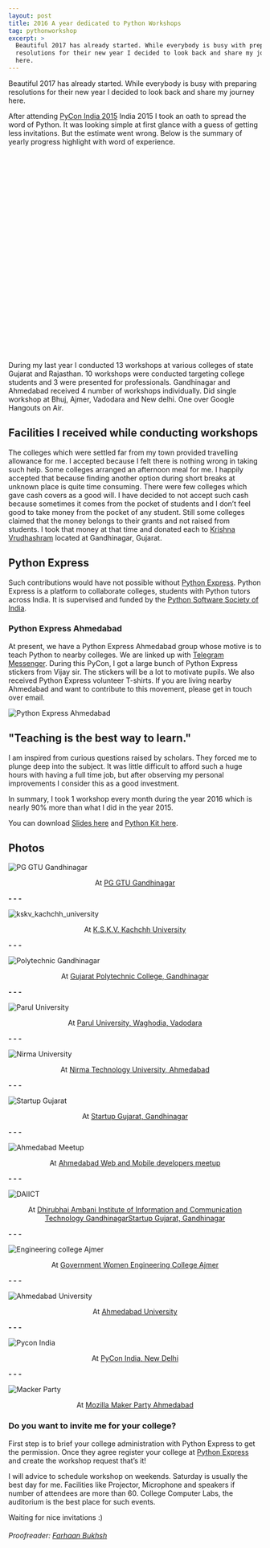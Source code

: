 ```yaml
---
layout: post
title: 2016 A year dedicated to Python Workshops
tag: pythonworkshop
excerpt: >
  Beautiful 2017 has already started. While everybody is busy with preparing
  resolutions for their new year I decided to look back and share my journey
  here.
---
```


Beautiful 2017 has already started. While everybody is busy with preparing 
resolutions for their new year I decided to look back and share my journey
here.

After attending [PyCon India 2015](https://in.pycon.org/2015/) India 2015 I
took an oath to spread the word of Python. It was looking simple at first
glance with a guess of getting less invitations. But the estimate went wrong.
Below is the summary of yearly progress highlight with word of experience.


<link rel="stylesheet" type="text/css" href="{{site.url}}/assets/css/nv.d3.min.css">

<style>
    #chart svg {
      height: 400px;
    }

    svg: {
      display: block;
    }

    svg text {
      font: normal 8px Impact;
    }

    .center {
      text-align: center
    }

</style>

<script src="https://cdnjs.cloudflare.com/ajax/libs/d3/3.5.2/d3.min.js" charset="utf-8"></script>

<script src="{{ site.url }}/assets/js/nv.d3.min.js"></script>

<script>

function GetData() {
  return  [
    {
      "label": "Introduction to Django",
      "value" : 1
    },
    {
      "label": "My name is Python and I am not terrorist",
      "value" : 1
    },
    {
      "label": "Beginning with Python",
      "value" : 2
    },
    {
      "label": "Let's learn Python",
      "value" : 5
    },
    {
      "label": "Token based authentication system using JWT",
      "value" : 4
    },
  ];
}

nv.addGraph(function() {
  var chart = nv.models.pieChart()
      .x(function(d) { return d.label })
      .y(function(d) { return d.value })
      .showLabels(true)
      .labelType("value");

  d3.select("#chart svg")
      .datum(GetData())
      .transition().duration(350)
      .call(chart);

  return chart;
});

</script>

<div id="chart">
  <svg></svg>
</div>


During my last year I conducted 13 workshops at various colleges of
state Gujarat and Rajasthan. 10 workshops were conducted targeting college
students and 3 were presented for professionals. Gandhinagar and Ahmedabad
received 4 number of workshops individually. Did single workshop at Bhuj,
Ajmer, Vadodara and New delhi. One over Google Hangouts on Air.


Facilities I received while conducting workshops
------------------------------------------------

The colleges which were settled far from my town provided travelling allowance
for me. I accepted because I felt there is nothing wrong in taking such help.
Some colleges arranged an afternoon meal for me. I happily accepted that
because finding another option during short breaks at unknown place is quite
time consuming. There were few colleges which gave cash covers as a good will.
I have decided to not accept such cash because sometimes it comes from the
pocket of students and I don’t feel good to take money from the pocket of any
student. Still some colleges claimed that the money belongs to their grants and
not raised from students. I took that money at that time and donated each to
[Krishna Vrudhashram](http://www.krishnavriddhashram.org/) located at
Gandhinagar, Gujarat.


Python Express
--------------

Such contributions would have not possible without [Python
Express][python_express]. Python Express is a platform to collaborate colleges,
students with Python tutors across India. It is supervised and funded by the
[Python Software Society of India](https://pssi.org.in/).


### Python Express Ahmedabad

At present, we have a Python Express Ahmedabad group whose motive is to teach
Python to nearby colleges. We are linked up with
[Telegram Messenger](https://telegram.org/). During this PyCon, I got a large
bunch of Python Express stickers from Vijay sir. The stickers will be a lot to
motivate pupils. We also received Python Express volunteer T-shirts. If you are
living nearby Ahmedabad and want to contribute to this movement, please get in
touch over email.


![Python Express Ahmedabad]({{site.url}}/assets/images/python_express_ahmedabad.jpg)


**"Teaching is the best way to learn."**
----------------------------------------

I am inspired from curious questions raised by scholars. They forced me to
plunge deep into the subject. It was little difficult to afford such a huge
hours with having a full time job, but after observing my personal
improvements I consider this as a good investment.

In summary, I took 1 workshop every month during the year 2016 which is nearly
90% more than what I did in the year 2015.

You can download [Slides here](https://goo.gl/vTBhTh) and
[Python Kit here](https://drive.google.com/file/d/0B_TmiicGbqjHb2ZGcE5QYmtXRHc/view?usp=sharing).


Photos
-----------------

![PG GTU Gandhinagar]({{site.url}}/assets/images/pg_gtu.jpg)

<p class="center">
  At <a href="http://pgschool.gtu.ac.in/moodle/">PG GTU Gandhinagar</a>
</p>

**- - -**

![kskv_kachchh_university]({{site.url}}/assets/images/kskvku_photo.jpg)

<p class="center">
  At <a href="http://cs.kutchuni.edu.in/">K.S.K.V. Kachchh University</a>
</p>

**- - -**

![Polytechnic Gandhinagar]({{site.url}}/assets/images/polytechnic_gandhinagar.jpg)

<p class="center">
  At <a href="http://www.gpgandhinagar.edu.in/">Gujarat Polytechnic College, Gandhinagar</a>
</p>

**- - -**

![Parul University]({{site.url}}/assets/images/parul_university.jpg)

<p class="center">
  At <a href="http://paruluniversity.ac.in/home/">Parul University, Waghodia, Vadodara</a>
</p>

**- - -**

![Nirma University]({{site.url}}/assets/images/nirma_university.jpg)

<p class="center">
  At <a href="http://www.nirmauni.ac.in/">Nirma Technology University, Ahmedabad</a>
</p>

**- - -**

![Startup Gujarat]({{site.url}}/assets/images/startup_gujarat.jpg)

<p class="center">
  At <a href="http://the1947.com/">Startup Gujarat, Gandhinagar</a>
</p>

**- - -**

![Ahmedabad Meetup]({{site.url}}/assets/images/ahmedabad_meetup.jpg)

<p class="center">
  At
  <a href="https://www.meetup.com/Ahmedabad-Web-and-Mobile-Developers-Meetup/events/232699917/">
    Ahmedabad Web and Mobile developers meetup
  </a>
</p>

**- - -**

![DAIICT]({{site.url}}/assets/images/daiict.jpg)

<p class="center">
  At <a href="http://www.daiict.ac.in/">Dhirubhai Ambani Institute of Information and Communication Technology
  GandhinagarStartup Gujarat, Gandhinagar</a>
</p>

**- - -**

![Engineering college Ajmer]({{site.url}}/assets/images/engineering_college_ajmer.jpg)

<p class="center">
  At <a href="http://www.gweca.ac.in/web/">Government Women Engineering College Ajmer</a>
</p>

**- - -**

![Ahmedabad University]({{site.url}}/assets/images/aeg_ahmedabad.jpg)

<p class="center">
  At <a href="https://www.ahduni.edu.in/">Ahmedabad University</a>
</p>

**- - -**

![Pycon India]({{site.url}}/assets/images/pycon_india.jpg)

<p class="center">
  At <a href="http://in.pycon.org/2016/">PyCon India, New Delhi</a>
</p>

**- - -**

![Macker Party]({{site.url}}/assets/images/macker_party.jpg)

<p class="center">
  At <a href="https://reps.mozilla.org/e/maker-party-gujarat/">Mozilla Maker Party Ahmedabad</a>
</p>


### Do you want to invite me for your college?

First step is to brief your college administration with Python Express to get
the permission. Once they agree register your college at [Python
Express][python_express] and create the workshop request that’s it!

I will advice to schedule workshop on weekends. Saturday is usually the best
day for me. Facilities like Projector, Microphone and speakers if number of
attendees are more than 60. College Computer Labs, the auditorium is the best
place for such events.

Waiting for nice invitations :)


###### Proofreader: [Farhaan Bukhsh](https://farhaanbukhsh.wordpress.com/)

[python_express]: https://pythonexpress.in/
[pydelhi_conf]: https://conference.pydelhi.org/
